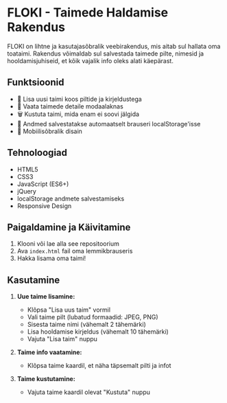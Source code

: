# FLOKI - Taimede Haldamise Rakendus

FLOKI on lihtne ja kasutajasõbralik veebirakendus, mis aitab sul hallata oma toataimi. Rakendus võimaldab sul salvestada taimede pilte, nimesid ja hooldamisjuhiseid, et kõik vajalik info oleks alati käepärast.

## Funktsioonid

- 🌱 Lisa uusi taimi koos piltide ja kirjeldustega
- 📱 Vaata taimede detaile modaalaknas
- 🗑️ Kustuta taimi, mida enam ei soovi jälgida
- 💾 Andmed salvestatakse automaatselt brauseri localStorage'isse
- 📱 Mobiilisõbralik disain

## Tehnoloogiad

- HTML5
- CSS3
- JavaScript (ES6+)
- jQuery
- localStorage andmete salvestamiseks
- Responsive Design

## Paigaldamine ja Käivitamine

1. Klooni või lae alla see repositoorium
2. Ava `index.html` fail oma lemmikbrauseris
3. Hakka lisama oma taimi!

## Kasutamine

1. **Uue taime lisamine:**
   - Klõpsa "Lisa uus taim" vormil
   - Vali taime pilt (lubatud formaadid: JPEG, PNG)
   - Sisesta taime nimi (vähemalt 2 tähemärki)
   - Lisa hooldamise kirjeldus (vähemalt 10 tähemärki)
   - Vajuta "Lisa taim" nuppu

2. **Taime info vaatamine:**
   - Klõpsa taime kaardil, et näha täpsemalt pilti ja infot

3. **Taime kustutamine:**
   - Vajuta taime kaardil olevat "Kustuta" nuppu